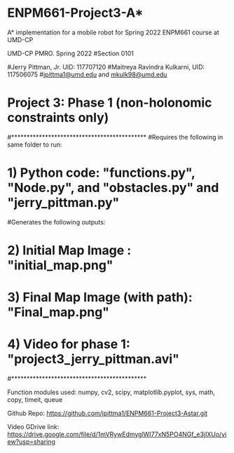 # ENPM661-Project3-A*
A* implementation for a mobile robot for Spring 2022 ENPM661 course at UMD-CP

UMD-CP PMRO. Spring 2022
#Section 0101

#Jerry Pittman, Jr. UID: 117707120
#Maitreya Ravindra Kulkarni, UID: 117506075
#jpittma1@umd.edu and mkulk98@umd.edu 


# Project 3: Phase 1 (non-holonomic constraints only)

#********************************************
#Requires the following in same folder to run:
# 1) Python code: "functions.py", "Node.py", and "obstacles.py" and "jerry_pittman.py"

#Generates the following outputs:
# 2) Initial Map Image : "initial_map.png"
# 3) Final Map Image (with path): "Final_map.png"
# 4) Video for phase 1: "project3_jerry_pittman.avi"
#********************************************

Function modules used: numpy, cv2, scipy, matplotlib.pyplot, sys, math, copy, timeit, queue

Github Repo: https://github.com/jpittma1/ENPM661-Project3-Astar.git

Video GDrive link: https://drive.google.com/file/d/1mVRywEdmyglWI77xN5PO4NGf_e3jIXUo/view?usp=sharing